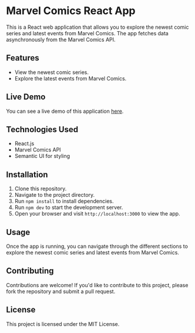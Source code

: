 # Marvel Comics React App

This is a React web application that allows you to explore the newest comic series and latest events from Marvel Comics. The app fetches data asynchronously from the Marvel Comics API.

## Features

- View the newest comic series.
- Explore the latest events from Marvel Comics.

## Live Demo

You can see a live demo of this application [here](https://marvel-info-2204.netlify.app).

## Technologies Used

- React.js
- Marvel Comics API
- Semantic UI for styling

## Installation

1. Clone this repository.
2. Navigate to the project directory.
3. Run `npm install` to install dependencies.
4. Run `npm dev` to start the development server.
5. Open your browser and visit `http://localhost:3000` to view the app.

## Usage

Once the app is running, you can navigate through the different sections to explore the newest comic series and latest events from Marvel Comics.

## Contributing

Contributions are welcome! If you'd like to contribute to this project, please fork the repository and submit a pull request.

## License

This project is licensed under the MIT License.
